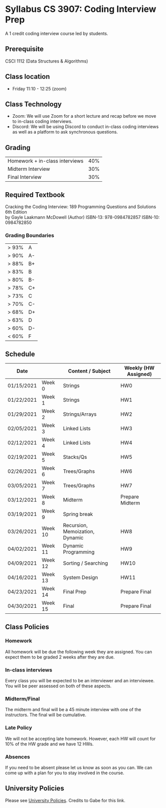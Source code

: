 # Syllabus CS 3907: Coding Interview Prep
A 1 credit coding interview course led by students.
## Prerequisite
CSCI 1112 (Data Structures & Algorithms)
## Class location
- Friday 11:10 - 12:25 (zoom)
## Class Technology
- Zoom: We will use Zoom for a short lecture and recap before we move to in-class coding interviews. 
- Discord: We will be using Discord to conduct in-class coding interviews as well as a platform to ask synchronous questions. 
## Grading
|  |  |
|--|--|
| Homework + in-class interviews | 40% |
| Midterm Interview | 30% |
| Final Interview | 30% |

## Required Textbook
Cracking the Coding Interview: 189 Programming Questions and Solutions 6th Edition  
by Gayle Laakmann McDowell (Author)
ISBN-13: 978-0984782857
ISBN-10: 0984782850

### Grading Boundaries
|  |  |
|--|--|
| > 93% | A |
| > 90% | A-|
| > 88% | B+|
| > 83% | B |
| > 80% | B-|
| > 78% | C+|
| > 73% | C |
| > 70% | C-|
| > 68% | D+|
| > 63% | D |
| > 60% | D-|
| < 60% | F |

## Schedule
| Date       |         | Content / Subject               | Weekly (HW Assigned) |
|------------|---------|---------------------------------|----------------------|
| 01/15/2021 | Week 0  | Strings                         | HW0                  |
| 01/22/2021 | Week 1  | Strings                         | HW1                  |
| 01/29/2021 | Week 2  | Strings/Arrays                  | HW2                  |
| 02/05/2021 | Week 3  | Linked Lists                    | HW3                  |
| 02/12/2021 | Week 4  | Linked Lists                    | HW4                  |
| 02/19/2021 | Week 5  | Stacks/Qs                       | HW5                  |
| 02/26/2021 | Week 6  | Trees/Graphs                    | HW6                  |
| 03/05/2021 | Week 7  | Trees/Graphs                    | HW7                  |
| 03/12/2021 | Week 8  | Midterm                         | Prepare Midterm      |
| 03/19/2021 | Week 9  | Spring break                    |                      |
| 03/26/2021 | Week 10 | Recursion, Memoization, Dynamic | HW8                  |
| 04/02/2021 | Week 11 | Dynamic Programming             | HW9                  |
| 04/09/2021 | Week 12 | Sorting / Searching             | HW10                 |
| 04/16/2021 | Week 13 | System Design                   | HW11                 |
| 04/23/2021 | Week 14 | Final Prep                      | Prepare Final        |
| 04/30/2021 | Week 15 | Final                           | Prepare Final        |

 

## Class Policies
### Homework
All homework will be due the following week they are assigned. You can expect them to be graded 2 weeks after they are due. 
### In-class interviews
Every class you will be expected to be an interviewer and an interviewee. You will be peer assessed on both of these aspects.
### Midterm/Final
The midterm and final will be a 45 minute interview with one of the instructors. The final will be cumulative. 
### Late Policy
We will not be accepting late homework. However, each HW will count for 10% of the HW grade and we have 12 HWs.
### Absences
If you need to be absent please let us know as soon as you can. We can come up with a plan for you to stay involved in the course. 

## University Policies
Please see [University Policies](https://www2.seas.gwu.edu/~gparmer/resources/2020-08-01-University-Policies.html). Credits to Gabe for this link. 


